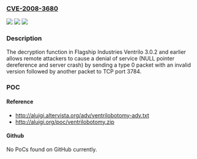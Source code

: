 ### [CVE-2008-3680](https://cve.mitre.org/cgi-bin/cvename.cgi?name=CVE-2008-3680)
![](https://img.shields.io/static/v1?label=Product&message=n%2Fa&color=blue)
![](https://img.shields.io/static/v1?label=Version&message=n%2Fa&color=blue)
![](https://img.shields.io/static/v1?label=Vulnerability&message=n%2Fa&color=brighgreen)

### Description

The decryption function in Flagship Industries Ventrilo 3.0.2 and earlier allows remote attackers to cause a denial of service (NULL pointer dereference and server crash) by sending a type 0 packet with an invalid version followed by another packet to TCP port 3784.

### POC

#### Reference
- http://aluigi.altervista.org/adv/ventrilobotomy-adv.txt
- http://aluigi.org/poc/ventrilobotomy.zip

#### Github
No PoCs found on GitHub currently.

